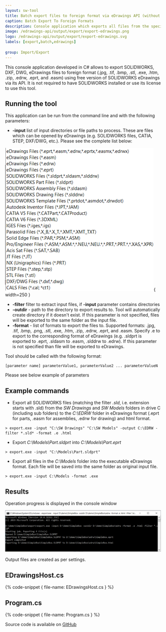 ```yaml
---
layout: sw-tool
title: Batch export files to foreign format via eDrawings API (without SOLIDWORKS)
caption: Batch Export To Foreign Formats
description: Console application which exports all files from the specified folder to specified foreign format (e.g. eDrawings, html, stl, jpeg, etc.) using eDrawings API, without the need to have SOLIDWORKS installed or SOLIDWORKS license
image: /edrawings-api/output/export/export-edrawings.png
logo: /edrawings-api/output/export/export-edrawings.svg
labels: [export,batch,edrawings]

group: Import/Export
---
```

This console application developed in C# allows to export SOLIDWORKS, DXF, DWG, eDrawings files to foreign format (.jpg, .tif, .bmp, .stl, .exe, .htm, .zip, .edrw, .eprt, and .easm) using free version of SOLIDWORKS eDrawings via its API. It is not required to have SOLIDWORKS installed or use its license to use this tool.

## Running the tool

This application can be run from the command line and with the following parameters:

* **-input** list of input directories or file paths to process. These are files which can be opened by eDrawings (e.g. SOLIDWORKS files, CATIA, STEP, DXF/DWG, etc.). Please see the complete list below:

![Supported input files](supported-formats.png){ width=250 }

* **-filter** filter to extract input files, if **-input** parameter contains directories
* **-outdir** - path to the directory to export results to. Tool will automatically create directory if it doesn't exist. If this parameter is not specified, files will be exported to the same folder as the input file.
* **-format** - list of formats to export the files to. Supported formats: .jpg, .tif, .bmp, .png, .stl, .exe, .htm, .zip, .edrw, .eprt, and .easm. Specify .e to export to the corresponding format of eDrawings (e.g. .sldprt is exported to .eprt, .sldasm to .easm, .slddrw to .edrw). If this parameter is not specified than file will be exported to eDrawings.

Tool should be called with the following format:

~~~
[parameter name] parameterValue1, parameterValue2 ... parameterValueN
~~~

Please see below example of parameters

## Example commands

* Export all SOLIDWORKS files (matching the filter *.sld*, i.e. extension starts with .sld) from the *SW Drawings* and *SW Models* folders in drive C (including sub folders) to the *C:\EDRW* folder in eDrawings format (.eprt for parts, .easm for assemblies, .edrw for drawing) and html format.

~~~
> export.exe -input "C:\SW Drawings" "C:\SW Models" -output C:\EDRW -filter *.sld* -format .e .html
~~~

* Export *C:\Models\Part.sldprt* into *C:\Models\Part.eprt*

~~~
> export.exe -input "C:\Models\Part.sldprt"
~~~

* Export all files in the *C:\Models* folder into the executable eDrawings format. Each file will be saved into the same folder as original input file.

~~~
> export.exe -input C:\Models -format .exe
~~~

## Results

Operation progress is displayed in the console window

![Exporting process console output](console-output.png)

Output files are created as per settings.

## EDrawingsHost.cs

{% code-snippet { file-name: EDrawingsHost.cs } %}

## Program.cs

{% code-snippet { file-name: Program.cs } %}

Source code is available on [GitHub](https://github.com/codestackdev/solidworks-api-examples/tree/master/edrawings-api/Export)
